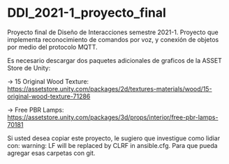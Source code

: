 # DDI_2021-1_proyecto_final
Proyecto final de Diseño de Interacciones semestre 2021-1. Proyecto que implementa reconocimiento de comandos por voz, y conexión de objetos por medio del protocolo MQTT.

Es necesario descargar dos paquetes adicionales de graficos de la ASSET Store de Unity:

-> 15 Original Wood Texture: https://assetstore.unity.com/packages/2d/textures-materials/wood/15-original-wood-texture-71286

-> Free PBR Lamps: https://assetstore.unity.com/packages/3d/props/interior/free-pbr-lamps-70181

Si usted desea copiar este proyecto, le sugiero que investigue como lidiar con: warning: LF will be replaced by CLRF in ansible.cfg. Para que pueda agregar esas carpetas con git.
